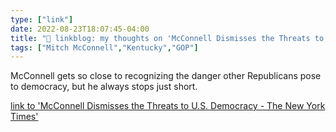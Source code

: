 ```yaml
---
type: ["link"]
date: 2022-08-23T18:07:45-04:00
title: "🔗 linkblog: my thoughts on 'McConnell Dismisses the Threats to U.S. Democracy - The New York Times'"
tags: ["Mitch McConnell","Kentucky","GOP"]
---
```

McConnell gets so close to recognizing the danger other Republicans pose to democracy, but he always stops just short.
 

[link to 'McConnell Dismisses the Threats to U.S. Democracy - The New York Times'](https://www.nytimes.com/2022/08/23/us/politics/mcconnell-democracy-voter-fraud.html)
